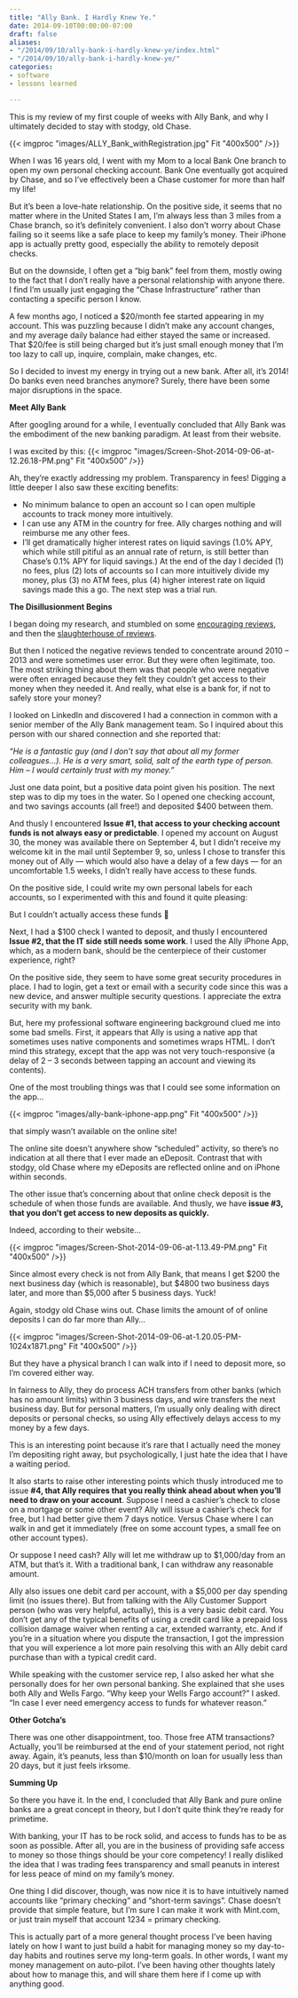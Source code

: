 ```yaml
---
title: "Ally Bank. I Hardly Knew Ye."
date: 2014-09-10T00:00:00-07:00
draft: false
aliases:
- "/2014/09/10/ally-bank-i-hardly-knew-ye/index.html"
- "/2014/09/10/ally-bank-i-hardly-knew-ye/"
categories:
- software
- lessons learned

---
```

This is my review of my first couple of weeks with Ally Bank, and why I ultimately decided to stay with stodgy, old Chase.

{{< imgproc "images/ALLY_Bank_withRegistration.jpg" Fit "400x500" />}}

When I was 16 years old, I went with my Mom to a local Bank One branch to open my own personal checking account. Bank One eventually got acquired by Chase, and so I’ve effectively been a Chase customer for more than half my life!

But it’s been a love-hate relationship. On the positive side, it seems that no matter where in the United States I am, I’m always less than 3 miles from a Chase branch, so it’s definitely convenient. I also don’t worry about Chase failing so it seems like a safe place to keep my family’s money. Their iPhone app is actually pretty good, especially the ability to remotely deposit checks.

But on the downside, I often get a “big bank” feel from them, mostly owing to the fact that I don’t really have a personal relationship with anyone there. I find I’m usually just engaging the “Chase Infrastructure” rather than contacting a specific person I know.

<!--more-->

A few months ago, I noticed a $20/month fee started appearing in my account. This was puzzling because I didn’t make any account changes, and my average daily balance had either stayed the same or increased. That $20/fee is still being charged but it’s just small enough money that I’m too lazy to call up, inquire, complain, make changes, etc.

So I decided to invest my energy in trying out a new bank. After all, it’s 2014! Do banks even need branches anymore? Surely, there have been some major disruptions in the space.

**Meet Ally Bank**

After googling around for a while, I eventually concluded that Ally Bank was the embodiment of the new banking paradigm.  At least from their website.

I was excited by this:
{{< imgproc "images/Screen-Shot-2014-09-06-at-12.26.18-PM.png" Fit "400x500" />}}

Ah, they’re exactly addressing my problem.  Transparency in fees!  Digging a little deeper I also saw these exciting benefits:

* No minimum balance to open an account so I can open multiple accounts to track money more intuitively.
* I can use any ATM in the country for free. Ally charges nothing and will reimburse me any other fees.
* I’ll get dramatically higher interest rates on liquid savings (1.0% APY, which while still pitiful as an annual rate of return, is still better than Chase’s 0.1% APY for liquid savings.)
At the end of the day I decided (1) no fees, plus (2) lots of accounts so I can more intuitively divide my money, plus (3) no ATM fees, plus (4) higher interest rate on liquid savings made this a go.  The next step was a trial run.

**The Disillusionment Begins**

I began doing my research, and stumbled on some [encouraging reviews](https://www.creditkarma.com/reviews/banking/single/id/ally-bank2), and then the [slaughterhouse of reviews](https://www.depositaccounts.com/banks/reviews/ally-bank.html).

But then I noticed the negative reviews tended to concentrate around 2010 – 2013 and were sometimes user error.  But they were often legitimate, too.  The most striking thing about them was that people who were negative were often enraged because they felt they couldn’t get access to their money when they needed it.  And really, what else is a bank for, if not to safely store your money?

I looked on LinkedIn and discovered I had a connection in common with a senior member of the Ally Bank management team.  So I inquired about this person with our shared connection and she reported that:

*“He is a fantastic guy (and I don’t say that about all my former colleagues…). He is a very smart, solid, salt of the earth type of person. Him – I would certainly trust with my money.”*

Just one data point, but a positive data point given his position.  The next step was to dip my toes in the water.  So I opened one checking account, and two savings accounts (all free!) and deposited $400 between them.

And thusly I encountered **Issue #1, that access to your checking account funds is not always easy or predictable**.  I opened my account on August 30, the money was available there on September 4, but I didn’t receive my welcome kit in the mail until September 9, so, unless I chose to transfer this money out of Ally — which would also have a delay of a few days — for an uncomfortable 1.5 weeks, I didn’t really have access to these funds.

On the positive side, I could write my own personal labels for each accounts, so I experimented with this and found it quite pleasing:



But I couldn’t actually access these funds 🙁

Next, I had a $100 check I wanted to deposit, and thusly I encountered **Issue #2, that the IT side still needs some work**.  I used the Ally iPhone App, which, as a modern bank, should be the centerpiece of their customer experience, right?

On the positive side, they seem to have some great security procedures in place.  I had to login, get a text or email with a security code since this was a new device, and answer multiple security questions.  I appreciate the extra security with my bank.

But, here my professional software engineering background clued me into some bad smells.  First, it appears that Ally is using a native app that sometimes uses native components and sometimes wraps HTML. I don’t mind this strategy, except that the app was not very touch-responsive (a delay of 2 – 3 seconds between tapping an account and viewing its contents).

One of the most troubling things was that I could see some information on the app…

{{< imgproc "images/ally-bank-iphone-app.png" Fit "400x500" />}}

that simply wasn’t available on the online site!

The online site doesn’t anywhere show “scheduled” activity, so there’s no indication at all there that I ever made an eDeposit.  Contrast that with stodgy, old Chase where my eDeposits are reflected online and on iPhone within seconds.

The other issue that’s concerning about that online check deposit is the schedule of when those funds are available.  And thusly, we have **issue #3, that you don’t get access to new deposits as quickly.**

Indeed, according to their website…

{{< imgproc "images/Screen-Shot-2014-09-06-at-1.13.49-PM.png" Fit "400x500" />}}

Since almost every check is not from Ally Bank, that means I get $200 the next business day (which is reasonable), but $4800 two business days later, and more than $5,000 after 5 business days.  Yuck!

Again, stodgy old Chase wins out.  Chase limits the amount of of online deposits I can do far more than Ally…

{{< imgproc "images/Screen-Shot-2014-09-06-at-1.20.05-PM-1024x1871.png" Fit "400x500" />}}

But they have a physical branch I can walk into if I need to deposit more, so I’m covered either way.

In fairness to Ally, they do process ACH transfers from other banks (which has no amount limits) within 3 business days, and wire transfers the next business day.  But for personal matters, I’m usually only dealing with direct deposits or personal checks, so using Ally effectively delays access to my money by a few days.

This is an interesting point because it’s rare that I actually need the money I’m depositing right away, but psychologically, I just hate the idea that I have a waiting period.

It also starts to raise other interesting points which thusly introduced me to issue **#4, that Ally requires that you really think ahead about when you’ll need to draw on your account**.  Suppose I need a cashier’s check to close on a mortgage or some other event?  Ally will issue a cashier’s check for free, but I had better give them 7 days notice.  Versus Chase where I can walk in and get it immediately (free on some account types, a small fee on other account types).

Or suppose I need cash?  Ally will let me withdraw up to $1,000/day from an ATM, but that’s it.  With a traditional bank, I can withdraw any reasonable amount.

Ally also issues one debit card per account, with a $5,000 per day spending limit (no issues there). But from talking with the Ally Customer Support person (who was very helpful, actually), this is a very basic debit card.  You don’t get any of the typical benefits of using a credit card like a prepaid loss collision damage waiver when renting a car, extended warranty, etc.  And if you’re in a situation where you dispute the transaction, I got the impression that you will experience a lot more pain resolving this with an Ally debit card purchase than with a typical credit card.

While speaking with the customer service rep, I also asked her what she personally does for her own personal banking.  She explained that she uses both Ally and Wells Fargo. “Why keep your Wells Fargo account?” I asked.  “In case I ever need emergency access to funds for whatever reason.”

**Other Gotcha’s**

There was one other disappointment, too.  Those free ATM transactions? Actually, you’ll be reimbursed at the end of your statement period, not right away.  Again, it’s peanuts, less than $10/month on loan for usually less than 20 days, but it just feels irksome.

**Summing Up**

So there you have it.  In the end, I concluded that Ally Bank and pure online banks are a great concept in theory, but I don’t quite think they’re ready for primetime.

With banking, your IT has to be rock solid, and access to funds has to be as soon as possible.  After all, you are in the business of providing safe access to money so those things should be your core competency!  I really disliked the idea that I was trading fees transparency and small peanuts in interest for less peace of mind on my family’s money.

One thing I did discover, though, was now nice it is to have intuitively named accounts like “primary checking” and “short-term savings”.  Chase doesn’t provide that simple feature, but I’m sure I can make it work with Mint.com, or just train myself that account 1234 = primary checking.

This is actually part of a more general thought process I’ve been having lately on how I want to just build a habit for managing money so my day-to-day habits and routines serve my long-term goals.  In other words, I want my money management on auto-pilot.  I’ve been having other thoughts lately about how to manage this, and will share them here if I come up with anything good.
